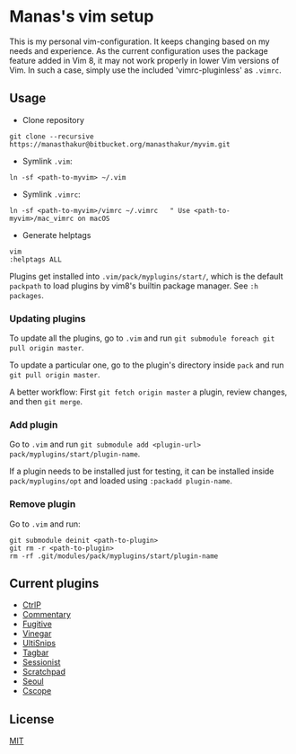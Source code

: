 # Manas's vim setup

This is my personal vim-configuration.
It keeps changing based on my needs and experience.
As the current configuration uses the package feature added in Vim 8, it may not
work properly in lower Vim versions of Vim.
In such a case, simply use the included 'vimrc-pluginless' as `.vimrc`.

## Usage

- Clone repository
```
git clone --recursive https://manasthakur@bitbucket.org/manasthakur/myvim.git
```

- Symlink `.vim`:
```
ln -sf <path-to-myvim> ~/.vim
```

- Symlink `.vimrc`:
```
ln -sf <path-to-myvim>/vimrc ~/.vimrc	" Use <path-to-myvim>/mac_vimrc on macOS
```

- Generate helptags
```
vim
:helptags ALL
```

Plugins get installed into `.vim/pack/myplugins/start/`, which is the default
`packpath` to load plugins by vim8's builtin package manager. See `:h packages`.

### Updating plugins

To update all the plugins, go to `.vim` and run `git submodule foreach git pull origin master`.

To update a particular one, go to the plugin's directory inside `pack` and run
`git pull origin master`.

A better workflow:
First `git fetch origin master` a plugin, review changes, and then `git merge`.

### Add plugin

Go to `.vim` and run `git submodule add <plugin-url> pack/myplugins/start/plugin-name`.

If a plugin needs to be installed just for testing, it can be installed inside
`pack/myplugins/opt` and loaded using `:packadd plugin-name`.

### Remove plugin

Go to `.vim` and run:
```
git submodule deinit <path-to-plugin>
git rm -r <path-to-plugin>
rm -rf .git/modules/pack/myplugins/start/plugin-name
```

## Current plugins

* [CtrlP](https://github.com/ctrlpvim/ctrlp.vim)
* [Commentary](https://github.com/tpope/vim-commentary)
* [Fugitive](https://github.com/tpope/vim-fugitive)
* [Vinegar](https://github.com/tpope/vim-vinegar)
* [UltiSnips](https://github.com/SirVer/ultisnips)
* [Tagbar](https://github.com/majutsushi/tagbar)
* [Sessionist](https://github.com/manasthakur/vim-sessionist)
* [Scratchpad](https://github.com/manasthakur/vim-scratchpad)
* [Seoul](https://github.com/manasthakur/vim-seoul)
* [Cscope](http://cscope.sourceforge.net/cscope_maps.vim)

## License

[MIT](LICENSE)

